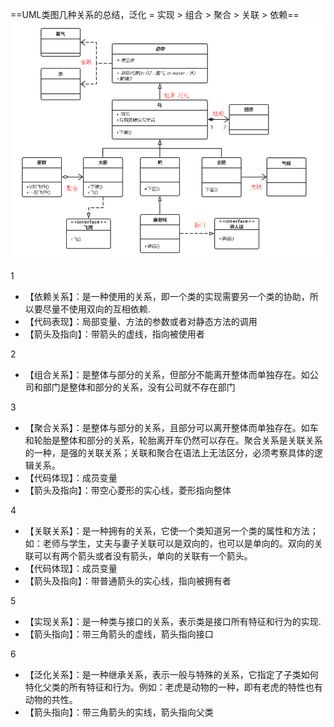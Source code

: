 
==UML类图几种关系的总结，泛化 = 实现 > 组合 > 聚合 > 关联 > 依赖==
![](https://raw.githubusercontent.com/binbinbin5/myPics/master/imgs/UML.png)

1
- 【依赖关系】：是一种使用的关系，即一个类的实现需要另一个类的协助，所以要尽量不使用双向的互相依赖.
- 【代码表现】：局部变量、方法的参数或者对静态方法的调用
- 【箭头及指向】：带箭头的虚线，指向被使用者

2
- 【组合关系】：是整体与部分的关系，但部分不能离开整体而单独存在。如公司和部门是整体和部分的关系，没有公司就不存在部门

3
- 【聚合关系】：是整体与部分的关系，且部分可以离开整体而单独存在。如车和轮胎是整体和部分的关系，轮胎离开车仍然可以存在。聚合关系是关联关系的一种，是强的关联关系；关联和聚合在语法上无法区分，必须考察具体的逻辑关系。
- 【代码体现】：成员变量
- 【箭头及指向】：带空心菱形的实心线，菱形指向整体

4
- 【关联关系】：是一种拥有的关系，它使一个类知道另一个类的属性和方法；如：老师与学生，丈夫与妻子关联可以是双向的，也可以是单向的。双向的关联可以有两个箭头或者没有箭头，单向的关联有一个箭头。
- 【代码体现】：成员变量
- 【箭头及指向】：带普通箭头的实心线，指向被拥有者

5
- 【实现关系】：是一种类与接口的关系，表示类是接口所有特征和行为的实现.
- 【箭头指向】：带三角箭头的虚线，箭头指向接口

6
- 【泛化关系】：是一种继承关系，表示一般与特殊的关系，它指定了子类如何特化父类的所有特征和行为。例如：老虎是动物的一种，即有老虎的特性也有动物的共性。
- 【箭头指向】：带三角箭头的实线，箭头指向父类